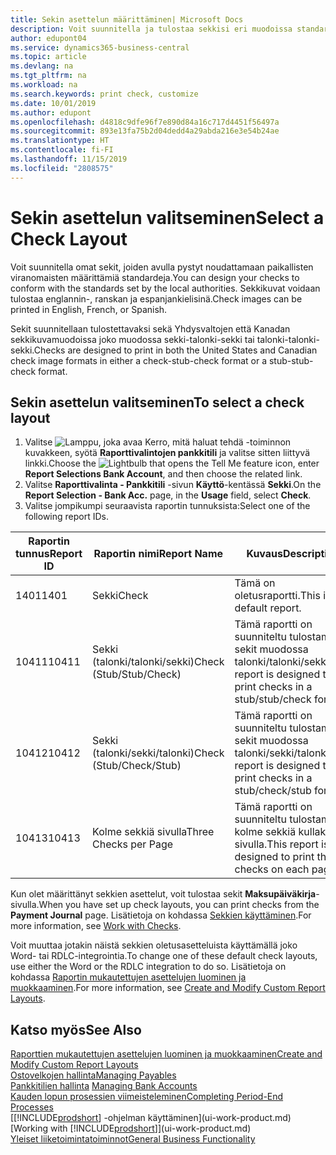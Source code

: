 ```yaml
---
title: Sekin asettelun määrittäminen| Microsoft Docs
description: Voit suunnitella ja tulostaa sekkisi eri muodoissa standardinmukaisia vaatimuksia noudattaen.
author: edupont04
ms.service: dynamics365-business-central
ms.topic: article
ms.devlang: na
ms.tgt_pltfrm: na
ms.workload: na
ms.search.keywords: print check, customize
ms.date: 10/01/2019
ms.author: edupont
ms.openlocfilehash: d4818c9dfe96f7e890d84a16c717d4451f56497a
ms.sourcegitcommit: 893e13fa75b2d04dedd4a29abda216e3e54b24ae
ms.translationtype: HT
ms.contentlocale: fi-FI
ms.lasthandoff: 11/15/2019
ms.locfileid: "2808575"
---
```

# <a name="select-a-check-layout"></a><span data-ttu-id="6bf62-103">Sekin asettelun valitseminen</span><span class="sxs-lookup"><span data-stu-id="6bf62-103">Select a Check Layout</span></span>
<span data-ttu-id="6bf62-104">Voit suunnitella omat sekit, joiden avulla pystyt noudattamaan paikallisten viranomaisten määrittämiä standardeja.</span><span class="sxs-lookup"><span data-stu-id="6bf62-104">You can design your checks to conform with the standards set by the local authorities.</span></span> <span data-ttu-id="6bf62-105">Sekkikuvat voidaan tulostaa englannin-, ranskan ja espanjankielisinä.</span><span class="sxs-lookup"><span data-stu-id="6bf62-105">Check images can be printed in English, French, or Spanish.</span></span>

<span data-ttu-id="6bf62-106">Sekit suunnitellaan tulostettavaksi sekä Yhdysvaltojen että Kanadan sekkikuvamuodoissa joko muodossa sekki-talonki-sekki tai talonki-talonki-sekki.</span><span class="sxs-lookup"><span data-stu-id="6bf62-106">Checks are designed to print in both the United States and Canadian check image formats in either a check-stub-check format or a stub-stub-check format.</span></span>

## <a name="to-select-a-check-layout"></a><span data-ttu-id="6bf62-107">Sekin asettelun valitseminen</span><span class="sxs-lookup"><span data-stu-id="6bf62-107">To select a check layout</span></span>
1. <span data-ttu-id="6bf62-108">Valitse ![Lamppu, joka avaa Kerro, mitä haluat tehdä -toiminnon](media/ui-search/search_small.png "Kerro, mitä haluat tehdä") kuvakkeen, syötä **Raporttivalintojen pankkitili** ja valitse sitten liittyvä linkki.</span><span class="sxs-lookup"><span data-stu-id="6bf62-108">Choose the ![Lightbulb that opens the Tell Me feature](media/ui-search/search_small.png "Tell me what you want to do") icon, enter **Report Selections Bank Account**, and then choose the related link.</span></span>
2. <span data-ttu-id="6bf62-109">Valitse **Raporttivalinta - Pankkitili** -sivun **Käyttö**-kentässä **Sekki**.</span><span class="sxs-lookup"><span data-stu-id="6bf62-109">On the **Report Selection - Bank Acc.** page, in the **Usage** field, select **Check**.</span></span>
3. <span data-ttu-id="6bf62-110">Valitse jompikumpi seuraavista raportin tunnuksista:</span><span class="sxs-lookup"><span data-stu-id="6bf62-110">Select one of the following report IDs.</span></span>

| <span data-ttu-id="6bf62-111">Raportin tunnus</span><span class="sxs-lookup"><span data-stu-id="6bf62-111">Report ID</span></span> | <span data-ttu-id="6bf62-112">Raportin nimi</span><span class="sxs-lookup"><span data-stu-id="6bf62-112">Report Name</span></span> | <span data-ttu-id="6bf62-113">Kuvaus</span><span class="sxs-lookup"><span data-stu-id="6bf62-113">Description</span></span> |
| --- | --- | --- |
| <span data-ttu-id="6bf62-114">1401</span><span class="sxs-lookup"><span data-stu-id="6bf62-114">1401</span></span> |<span data-ttu-id="6bf62-115">Sekki</span><span class="sxs-lookup"><span data-stu-id="6bf62-115">Check</span></span> |<span data-ttu-id="6bf62-116">Tämä on oletusraportti.</span><span class="sxs-lookup"><span data-stu-id="6bf62-116">This is the default report.</span></span> |
| <span data-ttu-id="6bf62-117">10411</span><span class="sxs-lookup"><span data-stu-id="6bf62-117">10411</span></span> |<span data-ttu-id="6bf62-118">Sekki (talonki/talonki/sekki)</span><span class="sxs-lookup"><span data-stu-id="6bf62-118">Check (Stub/Stub/Check)</span></span> |<span data-ttu-id="6bf62-119">Tämä raportti on suunniteltu tulostamaan sekit muodossa talonki/talonki/sekki.</span><span class="sxs-lookup"><span data-stu-id="6bf62-119">This report is designed to print checks in a stub/stub/check format.</span></span> |
| <span data-ttu-id="6bf62-120">10412</span><span class="sxs-lookup"><span data-stu-id="6bf62-120">10412</span></span> |<span data-ttu-id="6bf62-121">Sekki (talonki/sekki/talonki)</span><span class="sxs-lookup"><span data-stu-id="6bf62-121">Check (Stub/Check/Stub)</span></span> |<span data-ttu-id="6bf62-122">Tämä raportti on suunniteltu tulostamaan sekit muodossa talonki/sekki/talonki.</span><span class="sxs-lookup"><span data-stu-id="6bf62-122">This report is designed to print checks in a stub/check/stub format.</span></span> |
| <span data-ttu-id="6bf62-123">10413</span><span class="sxs-lookup"><span data-stu-id="6bf62-123">10413</span></span> |<span data-ttu-id="6bf62-124">Kolme sekkiä sivulla</span><span class="sxs-lookup"><span data-stu-id="6bf62-124">Three Checks per Page</span></span> |<span data-ttu-id="6bf62-125">Tämä raportti on suunniteltu tulostamaan kolme sekkiä kullakin sivulla.</span><span class="sxs-lookup"><span data-stu-id="6bf62-125">This report is designed to print three checks on each page.</span></span> |

<span data-ttu-id="6bf62-126">Kun olet määrittänyt sekkien asettelut, voit tulostaa sekit **Maksupäiväkirja**-sivulla.</span><span class="sxs-lookup"><span data-stu-id="6bf62-126">When you have set up check layouts, you can print checks from the **Payment Journal** page.</span></span> <span data-ttu-id="6bf62-127">Lisätietoja on kohdassa [Sekkien käyttäminen](payables-how-work-checks.md).</span><span class="sxs-lookup"><span data-stu-id="6bf62-127">For more information, see [Work with Checks](payables-how-work-checks.md).</span></span>

<span data-ttu-id="6bf62-128">Voit muuttaa jotakin näistä sekkien oletusasetteluista käyttämällä joko Word- tai RDLC-integrointia.</span><span class="sxs-lookup"><span data-stu-id="6bf62-128">To change one of these default check layouts, use either the Word or the RDLC integration to do so.</span></span> <span data-ttu-id="6bf62-129">Lisätietoja on kohdassa [Raportin mukautettujen asettelujen luominen ja muokkaaminen](ui-how-create-custom-report-layout.md).</span><span class="sxs-lookup"><span data-stu-id="6bf62-129">For more information, see [Create and Modify Custom Report Layouts](ui-how-create-custom-report-layout.md).</span></span>

## <a name="see-also"></a><span data-ttu-id="6bf62-130">Katso myös</span><span class="sxs-lookup"><span data-stu-id="6bf62-130">See Also</span></span>
[<span data-ttu-id="6bf62-131">Raporttien mukautettujen asettelujen luominen ja muokkaaminen</span><span class="sxs-lookup"><span data-stu-id="6bf62-131">Create and Modify Custom Report Layouts</span></span>](ui-how-create-custom-report-layout.md)  
[<span data-ttu-id="6bf62-132">Ostovelkojen hallinta</span><span class="sxs-lookup"><span data-stu-id="6bf62-132">Managing Payables</span></span>](payables-manage-payables.md)  
<span data-ttu-id="6bf62-133">[Pankkitilien hallinta](bank-manage-bank-accounts.md) </span><span class="sxs-lookup"><span data-stu-id="6bf62-133">[Managing Bank Accounts](bank-manage-bank-accounts.md) </span></span>  
[<span data-ttu-id="6bf62-134">Kauden lopun prosessien viimeisteleminen</span><span class="sxs-lookup"><span data-stu-id="6bf62-134">Completing Period-End Processes</span></span>](year-how-complete-period-end-processes.md)  
<span data-ttu-id="6bf62-135">[[!INCLUDE[prodshort](includes/prodshort.md)] -ohjelman käyttäminen](ui-work-product.md)</span><span class="sxs-lookup"><span data-stu-id="6bf62-135">[Working with [!INCLUDE[prodshort](includes/prodshort.md)]](ui-work-product.md)</span></span>  
[<span data-ttu-id="6bf62-136">Yleiset liiketoimintatoiminnot</span><span class="sxs-lookup"><span data-stu-id="6bf62-136">General Business Functionality</span></span>](ui-across-business-areas.md)
